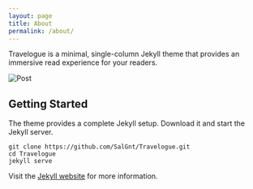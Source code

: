 ```yaml
---
layout: page
title: About
permalink: /about/
---
```


Travelogue is a minimal, single-column Jekyll theme that provides an immersive read experience for your readers.

![Post](https://dl.dropboxusercontent.com/u/18322837/GitHub/Travelogue/Post.png)

## Getting Started
The theme provides a complete Jekyll setup. Download it and start the Jekyll server.

    git clone https://github.com/SalGnt/Travelogue.git
    cd Travelogue
    jekyll serve

Visit the [Jekyll website](http://jekyllrb.com/) for more information.